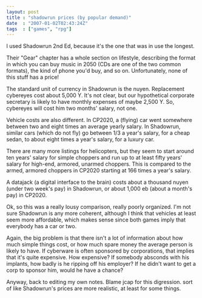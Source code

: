 ```yaml
---
layout: post
title : "shadowrun prices (by popular demand)"
date  : "2007-01-02T02:43:24Z"
tags  : ["games", "rpg"]
---
```

I used Shadowrun 2nd Ed, because it's the one that was in use the longest.

Their "Gear" chapter has a whole section on lifestyle, describing the format in which you can buy music in 2050 (CDs are one of the two common formats), the kind of phone you'd buy, and so on.  Unfortunately, none of this stuff has a price!

The standard unit of currency in Shadowrun is the nuyen.  Replacement cybereyes cost about 5,000 Y.  It's not clear, but our hypothetical corporate secretary is likely to have monthly expenses of maybe 2,500 Y.  So, cybereyes will cost him two months' salary, not one.

Vehicle costs are also different.  In CP2020, a (flying) car went somewhere between two and eight times an average yearly salary.  In Shadowrun, similar cars (which do not fly) go between 1/3 a year's salary, for a cheap sedan, to about eight times a year's salary, for a luxury car.

There are many more listings for helicopters, but they seem to start around ten years' salary for simple choppers and run up to at least fifty years' salary for high-end, armored, unarmed choppers.  This is compared to the armed, armored choppers in CP2020 starting at 166 times a year's salary.

A datajack (a digital interface to the brain) costs about a thousand nuyen (under two week's pay) in Shadowrun, or about 1,000 eb (about a month's pay) in CP2020.

Ok, so this was a really lousy comparison, really poorly organized.  I'm not sure Shadowrun is any more coherent, although I think that vehicles at least seem more affordable, which makes sense since both games imply that everybody has a car or two.

Again, the big problem is that there isn't a lot of information about how much simple things cost, or how much spare money the average person is likely to have.  If cyberware is often sponsored by corporations, that implies that it's quite expensive.  How expensive?  If somebody absconds with his implants, how badly is he ripping off his employer?  If he didn't want to get a corp to sponsor him, would he have a chance?

Anyway, back to editing my own notes.  Blame jcap for this digression. sort of like Shadowrun's prices are more realistic, at least for some things.   
